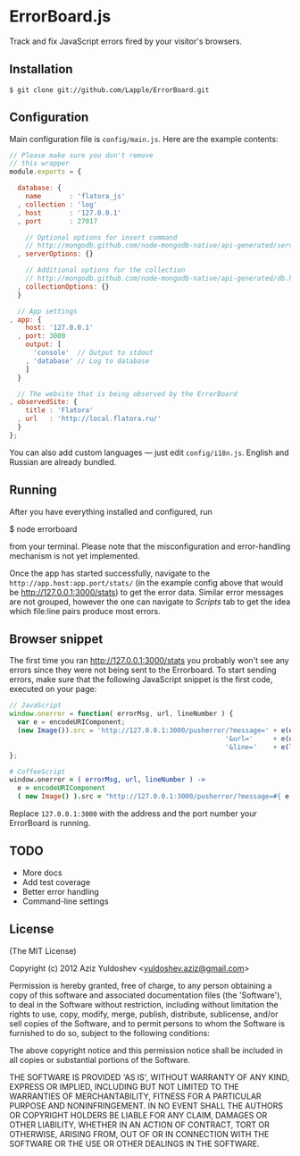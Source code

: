 # ErrorBoard.js

Track and fix JavaScript errors fired by your visitor's browsers.

## Installation

```
$ git clone git://github.com/Lapple/ErrorBoard.git
```

## Configuration

Main configuration file is `config/main.js`. Here are the example contents:

```js
// Please make sure you don't remove
// this wrapper
module.exports = {

  database: {
    name       : 'flatora_js'
  , collection : 'log'
  , host       : '127.0.0.1'
  , port       : 27017

    // Optional options for insert command
    // http://mongodb.github.com/node-mongodb-native/api-generated/server.html#Server
  , serverOptions: {}

    // Additional options for the collection
    // http://mongodb.github.com/node-mongodb-native/api-generated/db.html#Db
  , collectionOptions: {}
  }

  // App settings
, app: {
    host: '127.0.0.1'
  , port: 3000
    output: [
      'console'  // Output to stdout
    , 'database' // Log to database
    ]
  }

  // The website that is being observed by the ErrorBoard
, observedSite: {
    title : 'Flatora'
  , url   : 'http://local.flatora.ru/'
  }
};
```

You can also add custom languages — just edit `config/i18n.js`. English and Russian are already bundled.

## Running

After you have everything installed and configured, run

  $ node errorboard

from your terminal. Please note that the misconfiguration and error-handling mechanism is not yet implemented.

Once the app has started successfully, navigate to the `http://app.host:app.port/stats/` (in the example config above that would be http://127.0.0.1:3000/stats) to get the error data. Similar error messages are not grouped, however the one can navigate to *Scripts* tab to get the idea which file:line pairs produce most errors.

## Browser snippet

The first time you ran http://127.0.0.1:3000/stats you probably won't see any errors since they were not being sent to the Errorboard. To start sending errors, make sure that the following JavaScript snippet is the first code, executed on your page:

```js
// JavaScript
window.onerror = function( errorMsg, url, lineNumber ) {
  var e = encodeURIComponent;
  (new Image()).src = 'http://127.0.0.1:3000/pusherror/?message=' + e(errorMsg) +
                                                      '&url='     + e(url) +
                                                      '&line='    + e(lineNumber);
};
```

```coffee
# CoffeeScript
window.onerror = ( errorMsg, url, lineNumber ) ->
  e = encodeURIComponent
  ( new Image() ).src = "http://127.0.0.1:3000/pusherror/?message=#{ e errorMsg }&url=#{ e url }&line=#{ e lineNumber }"
```

Replace `127.0.0.1:3000` with the address and the port number your ErrorBoard is running.

## TODO

* More docs
* Add test coverage
* Better error handling
* Command-line settings

## License

(The MIT License)

Copyright (c) 2012 Aziz Yuldoshev &lt;yuldoshev.aziz@gmail.com&gt;

Permission is hereby granted, free of charge, to any person obtaining
a copy of this software and associated documentation files (the
'Software'), to deal in the Software without restriction, including
without limitation the rights to use, copy, modify, merge, publish,
distribute, sublicense, and/or sell copies of the Software, and to
permit persons to whom the Software is furnished to do so, subject to
the following conditions:

The above copyright notice and this permission notice shall be
included in all copies or substantial portions of the Software.

THE SOFTWARE IS PROVIDED 'AS IS', WITHOUT WARRANTY OF ANY KIND,
EXPRESS OR IMPLIED, INCLUDING BUT NOT LIMITED TO THE WARRANTIES OF
MERCHANTABILITY, FITNESS FOR A PARTICULAR PURPOSE AND NONINFRINGEMENT.
IN NO EVENT SHALL THE AUTHORS OR COPYRIGHT HOLDERS BE LIABLE FOR ANY
CLAIM, DAMAGES OR OTHER LIABILITY, WHETHER IN AN ACTION OF CONTRACT,
TORT OR OTHERWISE, ARISING FROM, OUT OF OR IN CONNECTION WITH THE
SOFTWARE OR THE USE OR OTHER DEALINGS IN THE SOFTWARE.
